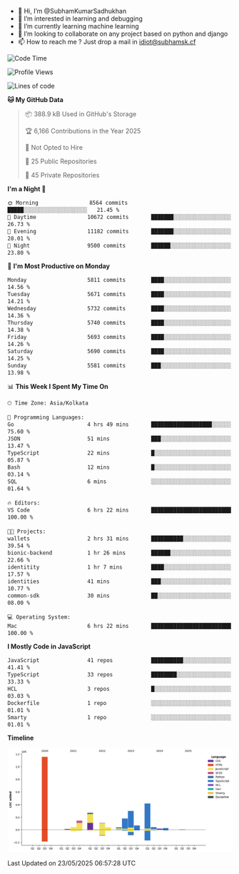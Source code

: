- 👋 Hi, I’m @SubhamKumarSadhukhan
- 👀 I’m interested in learning and debugging
- 🌱 I’m currently learning machine learning
- 💞️ I’m looking to collaborate on any project based on python and django
- 📫 How to reach me ?
      Just drop a mail in idiot@subhamsk.cf

<!---
SubhamKumarSadhukhan/SubhamKumarSadhukhan is a ✨ special ✨ repository because its `README.md` (this file) appears on your GitHub profile.
You can click the Preview link to take a look at your changes.
--->


<!--START_SECTION:waka-->
![Code Time](http://img.shields.io/badge/Code%20Time-2%2C914%20hrs%2015%20mins-blue)

![Profile Views](http://img.shields.io/badge/Profile%20Views-1-blue)

![Lines of code](https://img.shields.io/badge/From%20Hello%20World%20I%27ve%20Written-2.9%20million%20lines%20of%20code-blue)

**🐱 My GitHub Data** 

> 📦 388.9 kB Used in GitHub's Storage 
 > 
> 🏆 6,166 Contributions in the Year 2025
 > 
> 🚫 Not Opted to Hire
 > 
> 📜 25 Public Repositories 
 > 
> 🔑 45 Private Repositories 
 > 
**I'm a Night 🦉** 

```text
🌞 Morning                8564 commits        █████░░░░░░░░░░░░░░░░░░░░   21.45 % 
🌆 Daytime                10672 commits       ███████░░░░░░░░░░░░░░░░░░   26.73 % 
🌃 Evening                11182 commits       ███████░░░░░░░░░░░░░░░░░░   28.01 % 
🌙 Night                  9500 commits        ██████░░░░░░░░░░░░░░░░░░░   23.80 % 
```
📅 **I'm Most Productive on Monday** 

```text
Monday                   5811 commits        ████░░░░░░░░░░░░░░░░░░░░░   14.56 % 
Tuesday                  5671 commits        ████░░░░░░░░░░░░░░░░░░░░░   14.21 % 
Wednesday                5732 commits        ████░░░░░░░░░░░░░░░░░░░░░   14.36 % 
Thursday                 5740 commits        ████░░░░░░░░░░░░░░░░░░░░░   14.38 % 
Friday                   5693 commits        ████░░░░░░░░░░░░░░░░░░░░░   14.26 % 
Saturday                 5690 commits        ████░░░░░░░░░░░░░░░░░░░░░   14.25 % 
Sunday                   5581 commits        ███░░░░░░░░░░░░░░░░░░░░░░   13.98 % 
```


📊 **This Week I Spent My Time On** 

```text
🕑︎ Time Zone: Asia/Kolkata

💬 Programming Languages: 
Go                       4 hrs 49 mins       ███████████████████░░░░░░   75.60 % 
JSON                     51 mins             ███░░░░░░░░░░░░░░░░░░░░░░   13.47 % 
TypeScript               22 mins             █░░░░░░░░░░░░░░░░░░░░░░░░   05.87 % 
Bash                     12 mins             █░░░░░░░░░░░░░░░░░░░░░░░░   03.14 % 
SQL                      6 mins              ░░░░░░░░░░░░░░░░░░░░░░░░░   01.64 % 

🔥 Editors: 
VS Code                  6 hrs 22 mins       █████████████████████████   100.00 % 

🐱‍💻 Projects: 
wallets                  2 hrs 31 mins       ██████████░░░░░░░░░░░░░░░   39.54 % 
bionic-backend           1 hr 26 mins        ██████░░░░░░░░░░░░░░░░░░░   22.66 % 
identitity               1 hr 7 mins         ████░░░░░░░░░░░░░░░░░░░░░   17.57 % 
identities               41 mins             ███░░░░░░░░░░░░░░░░░░░░░░   10.77 % 
common-sdk               30 mins             ██░░░░░░░░░░░░░░░░░░░░░░░   08.00 % 

💻 Operating System: 
Mac                      6 hrs 22 mins       █████████████████████████   100.00 % 
```

**I Mostly Code in JavaScript** 

```text
JavaScript               41 repos            ██████████░░░░░░░░░░░░░░░   41.41 % 
TypeScript               33 repos            ████████░░░░░░░░░░░░░░░░░   33.33 % 
HCL                      3 repos             █░░░░░░░░░░░░░░░░░░░░░░░░   03.03 % 
Dockerfile               1 repo              ░░░░░░░░░░░░░░░░░░░░░░░░░   01.01 % 
Smarty                   1 repo              ░░░░░░░░░░░░░░░░░░░░░░░░░   01.01 % 
```



**Timeline**

![Lines of Code chart](https://raw.githubusercontent.com/SubhamKumarSadhukhan/SubhamKumarSadhukhan/main/assets/bar_graph.png)


 Last Updated on 23/05/2025 06:57:28 UTC
<!--END_SECTION:waka-->

